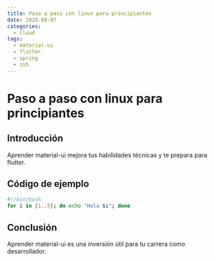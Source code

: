 ```yaml
---
title: Paso a paso con linux para principiantes
date: 2028-09-07
categories:
  - Cloud
tags:
  - material-ui
  - flutter
  - spring
  - zsh
---
```


# Paso a paso con linux para principiantes

## Introducción

Aprender material-ui mejora tus habilidades técnicas y te prepara para flutter.

## Código de ejemplo

```bash
#!/bin/bash
for i in {1..5}; do echo "Hola $i"; done
```

## Conclusión

Aprender material-ui es una inversión útil para tu carrera como desarrollador.